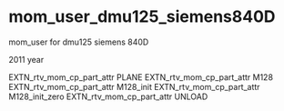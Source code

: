 # mom_user_dmu125_siemens840D
 mom_user for dmu125 siemens 840D

2011 year

EXTN_rtv_mom_cp_part_attr PLANE
EXTN_rtv_mom_cp_part_attr M128
EXTN_rtv_mom_cp_part_attr M128_init
EXTN_rtv_mom_cp_part_attr M128_init_zero
EXTN_rtv_mom_cp_part_attr UNLOAD


